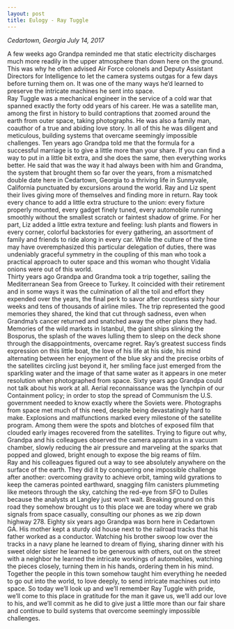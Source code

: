 ```yaml
---
layout: post
title: Eulogy - Ray Tuggle
---
```

*Cedartown, Georgia*
*July 14, 2017*


A few weeks ago Grandpa reminded me that static electricity discharges much more readily in the upper atmosphere than down here on the ground. This was why he often advised Air Force colonels and Deputy Assistant Directors for Intelligence to let the camera systems outgas for a few days before turning them on. It was one of the many ways he’d learned to preserve the intricate machines he sent into space.  
Ray Tuggle was a mechanical engineer in the service of a cold war that spanned exactly the forty odd years of his career. He was a satellite man, among the first in history to build contraptions that zoomed around the earth from outer space, taking photographs. He was also a family man, coauthor of a true and abiding love story. In all of this he was diligent and meticulous, building systems that overcame seemingly impossible challenges. 
Ten years ago Grandpa told me that the formula for a successful marriage is to give a little more than your share. If you can find a way to put in a little bit extra, and she does the same, then everything works better. He said that was the way it had always been with him and Grandma, the system that brought them so far over the years, from a mismatched double date here in Cedartown, Georgia to a thriving life in Sunnyvale, California punctuated by excursions around the world. 
Ray and Liz spent their lives giving more of themselves and finding more in return. Ray took every chance to add a little extra structure to the union: every fixture properly mounted, every gadget finely tuned, every automobile running smoothly without the smallest scratch or faintest shadow of grime. For her part, Liz added a little extra texture and feeling: lush plants and flowers in every corner, colorful backstories for every gathering, an assortment of family and friends to ride along in every car. While the culture of the time may have overemphasized this particular delegation of duties, there was undeniably graceful symmetry in the coupling of this man who took a practical approach to outer space and this woman who thought Vidalia onions were out of this world.    
Thirty years ago Grandpa and Grandma took a trip together, sailing the Mediterranean Sea from Greece to Turkey. It coincided with their retirement and in some ways it was the culmination of all the toil and effort they expended over the years, the final perk to savor after countless sixty hour weeks and tens of thousands of airline miles. The trip represented the good memories they shared, the kind that cut through sadness, even when Grandma’s cancer returned and snatched away the other plans they had. Memories of the wild markets in Istanbul, the giant ships slinking the Bosporus, the splash of the waves lulling them to sleep on the deck shone through the disappointments, overcame regret.
Ray’s greatest success finds expression on this little boat, the love of his life at his side, his mind alternating between her enjoyment of the blue sky and the precise orbits of the satellites circling just beyond it, her smiling face just emerged from the sparkling water and the image of that same water as it appears in one meter resolution when photographed from space.
Sixty years ago Grandpa could not talk about his work at all. Aerial reconnaissance was the lynchpin of our Containment policy; in order to stop the spread of Communism the U.S. government needed to know exactly where the Soviets were. Photographs from space met much of this need, despite being devastatingly hard to make. Explosions and malfunctions marked every milestone of the satellite program. Among them were the spots and blotches of exposed film that clouded early images recovered from the satellites. Trying to figure out why, Grandpa and his colleagues observed the camera apparatus in a vacuum chamber, slowly reducing the air pressure and marveling at the sparks that popped and glowed, bright enough to expose the big reams of film.  
Ray and his colleagues figured out a way to see absolutely anywhere on the surface of the earth. They did it by conquering one impossible challenge after another: overcoming gravity to achieve orbit, taming wild gyrations to keep the cameras pointed earthward, snagging film canisters plummeting like meteors through the sky, catching the red-eye from SFO to Dulles because the analysts at Langley just won’t wait. Breaking ground on this road they somehow brought us to this place we are today where we grab signals from space casually, consulting our phones as we zip down highway 278. 
Eighty six years ago Grandpa was born here in Cedartown GA. His mother kept a sturdy old house next to the railroad tracks that his father worked as a conductor. Watching his brother swoop low over the tracks in a navy plane he learned to dream of flying, sharing dinner with his sweet older sister he learned to be generous with others, out on the street with a neighbor he learned the intricate workings of automobiles, watching the pieces closely, turning them in his hands, ordering them in his mind. Together the people in this town somehow taught him everything he needed to go out into the world, to love deeply, to send intricate machines out into space.
So today we’ll look up and we’ll remember Ray Tuggle with pride, we’ll come to this place in gratitude for the man it gave us, we’ll add our love to his, and we’ll commit as he did to give just a little more than our fair share and continue to build systems that overcome seemingly impossible challenges.  
